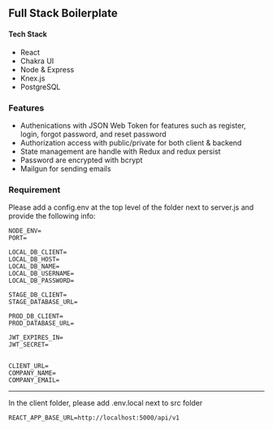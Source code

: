## Full Stack Boilerplate

#### Tech Stack

- React
- Chakra UI
- Node & Express
- Knex.js
- PostgreSQL

### Features

- Authenications with JSON Web Token for features such as register, login, forgot password, and reset password
- Authorization access with public/private for both client & backend
- State management are handle with Redux and redux persist
- Password are encrypted with bcrypt
- Mailgun for sending emails

### Requirement

Please add a config.env at the top level of the folder next to server.js and provide the following info:

```
NODE_ENV=
PORT=

LOCAL_DB_CLIENT=
LOCAL_DB_HOST=
LOCAL_DB_NAME=
LOCAL_DB_USERNAME=
LOCAL_DB_PASSWORD=

STAGE_DB_CLIENT=
STAGE_DATABASE_URL=

PROD_DB_CLIENT=
PROD_DATABASE_URL=

JWT_EXPIRES_IN=
JWT_SECRET=


CLIENT_URL=
COMPANY_NAME=
COMPANY_EMAIL=

```

---

In the client folder, please add .env.local next to src folder

```
REACT_APP_BASE_URL=http://localhost:5000/api/v1
```
